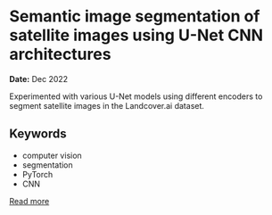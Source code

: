 # Semantic image segmentation of satellite images using U-Net CNN architectures

**Date:** Dec 2022

Experimented with various U-Net models using different encoders to segment satellite images in the Landcover.ai dataset.

## Keywords
- computer vision
- segmentation
- PyTorch
- CNN




[Read more](https://utkarshkhandelwal.substack.com/p/semantic-image-segmentation-of-satellite)
